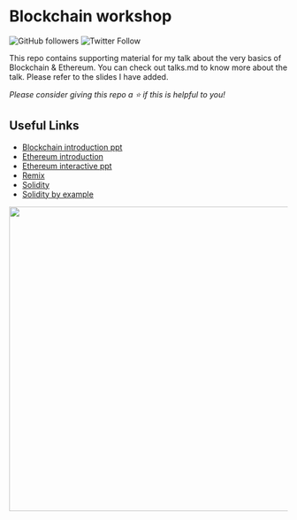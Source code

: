 # Blockchain workshop
![GitHub followers](https://img.shields.io/github/followers/Bhard27?style=social)
![Twitter Follow](https://img.shields.io/twitter/follow/AwkPranjal?style=social)

 This repo contains supporting material for my talk about the very basics of Blockchain & Ethereum. You can check out talks.md to know more about the talk. Please refer to the slides I have added.

 *Please consider giving this repo a ⭐ if this is helpful to you!*


## Useful Links
- [Blockchain introduction ppt](https://docs.google.com/presentation/d/1bo-kK0Cy9righ2SQYcf9YuYSIxfn1bfInsKTzEG8pmQ/edit?usp=sharing)
- [Ethereum introduction](https://docs.google.com/presentation/d/1lMsvrOPzJFYDWCcPkXMkgiYl1LzWkABGmT-DN7DuQag/edit?usp=sharing)
- [Ethereum interactive ppt](https://prezi.com/p/fzuvumj40nhq/?present=1)
- [Remix](https://remix.ethereum.org/)
- [Solidity](https://docs.soliditylang.org/en/v0.8.1/)
- [Solidity by example](https://solidity-by-example.org/)







<img src="https://raw.githubusercontent.com/Bhard27/Blockchain-workshop/main/Nitr-workshop.jpeg?token=AMFAV32N5DAGR2QHE74DABTAHAVLW" height=550 width = 550>
